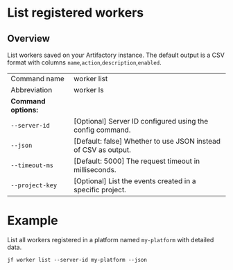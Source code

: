 # List registered workers

## Overview

List workers saved on your Artifactory instance. The default output is a CSV format with columns `name`,`action`,`description`,`enabled`.

|                        |                            |
|------------------------|-------------------------------------------------------------------------------------------------------------------------------------------------------------------------------------|
| Command name           | worker list  |
| Abbreviation           | worker ls    |
| **Command options:**   |                                                                                                                                                                                     |
| `--server-id`          | \[Optional] Server ID configured using the config command. |
| `--json`               | \[Default: false] Whether to use JSON instead of CSV as output.|
| `--timeout-ms`         | \[Default: 5000] The request timeout in milliseconds. |
| `--project-key`            | \[Optional] List the events created in a specific project.|


# Example

List all workers registered in a platform named `my-platform` with detailed data.

```
jf worker list --server-id my-platform --json
```